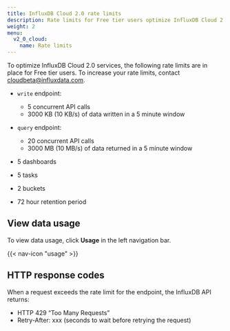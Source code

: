```yaml
---
title: InfluxDB Cloud 2.0 rate limits
description: Rate limits for Free tier users optimize InfluxDB Cloud 2.0 services.
weight: 2
menu:
  v2_0_cloud:
    name: Rate limits
---
```


To optimize InfluxDB Cloud 2.0 services, the following rate limits are in place for Free tier users.
To increase your rate limits, contact <a href="mailto:cloudbeta@influxdata.com?subject={{ $cloudName }} Feedback">cloudbeta@influxdata.com</a>.

- `write` endpoint:
  - 5 concurrent API calls
  - 3000 KB (10 KB/s) of data written in a 5 minute window

- `query` endpoint:
  - 20 concurrent API calls
  - 3000 MB (10 MB/s) of data returned in a 5 minute window

- 5 dashboards
- 5 tasks
- 2 buckets
- 72 hour retention period

## View data usage
To view data usage, click **Usage** in the left navigation bar.

{{< nav-icon "usage" >}}

## HTTP response codes

When a request exceeds the rate limit for the endpoint, the InfluxDB API returns:

- HTTP 429 “Too Many Requests”
- Retry-After: xxx (seconds to wait before retrying the request)
